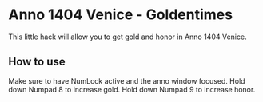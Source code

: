 # Anno 1404 Venice - Goldentimes

This little hack will allow you to get gold and honor in Anno 1404 Venice.

## How to use
Make sure to have NumLock active and the anno window focused. Hold down Numpad 8 to increase gold. Hold down Numpad 9 to increase honor.